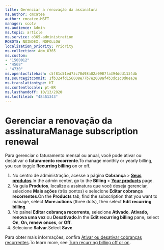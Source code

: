 ```yaml
---
title: Gerenciar a renovação da assinatura
ms.author: cmcatee
author: cmcatee-MSFT
manager: scotv
ms.audience: Admin
ms.topic: article
ms.service: o365-administration
ROBOTS: NOINDEX, NOFOLLOW
localization_priority: Priority
ms.collection: Adm_O365
ms.custom:
- "1500012"
- "4568"
- "4730"
ms.openlocfilehash: c5f81c51ed73c70d98a02a0907fa394ddd1134db
ms.sourcegitcommit: 1fb324fd156008e77b7e2008af4b3dc1c0d0ea3e
ms.translationtype: HT
ms.contentlocale: pt-BR
ms.lasthandoff: 10/13/2020
ms.locfileid: "48451343"
---
```

# <a name="manage-subscription-renewal"></a><span data-ttu-id="6262f-102">Gerenciar a renovação da assinatura</span><span class="sxs-lookup"><span data-stu-id="6262f-102">Manage subscription renewal</span></span>

<span data-ttu-id="6262f-103">Para gerenciar o faturamento mensal ou anual, você pode ativar ou desativar o **faturamento recorrente**.</span><span class="sxs-lookup"><span data-stu-id="6262f-103">To manage monthly or yearly billing, you can toggle **Recurring billing** on or off.</span></span>

1. <span data-ttu-id="6262f-104">No centro de administração, acesse a página **Cobrança** > **[Seus produtos](https://go.microsoft.com/fwlink/p/?linkid=842054)**.</span><span class="sxs-lookup"><span data-stu-id="6262f-104">In the admin center, go to the **Billing** > **[Your products](https://go.microsoft.com/fwlink/p/?linkid=842054)** page.</span></span>
2. <span data-ttu-id="6262f-105">Na guia **Produtos**, localize a assinatura que você deseja gerenciar, selecione **Mais ações** (três pontos) e selecione **Editar cobrança recorrentes**.</span><span class="sxs-lookup"><span data-stu-id="6262f-105">On the **Products** tab, find the subscription that you want to manage, select **More actions** (three dots), then select **Edit recurring billing**.</span></span>
3. <span data-ttu-id="6262f-106">No painel **Editar cobrança recorrente**, selecione **Ativado**, **Ativado, renova uma vez** ou **Desativado**.</span><span class="sxs-lookup"><span data-stu-id="6262f-106">In the **Edit recurring billing** pane, select **On**, **On, renew onces**, or **Off**.</span></span>
4. <span data-ttu-id="6262f-107">Selecione **Salvar**.</span><span class="sxs-lookup"><span data-stu-id="6262f-107">Select **Save**.</span></span>

<span data-ttu-id="6262f-108">Para obter mais informações, confira [Ativar ou desativar cobranças recorrentes](https://docs.microsoft.com/microsoft-365/commerce/subscriptions/renew-your-subscription#turn-recurring-billing-off-or-on).</span><span class="sxs-lookup"><span data-stu-id="6262f-108">To learn more, see [Turn recurring billing off or on](https://docs.microsoft.com/microsoft-365/commerce/subscriptions/renew-your-subscription#turn-recurring-billing-off-or-on).</span></span>

